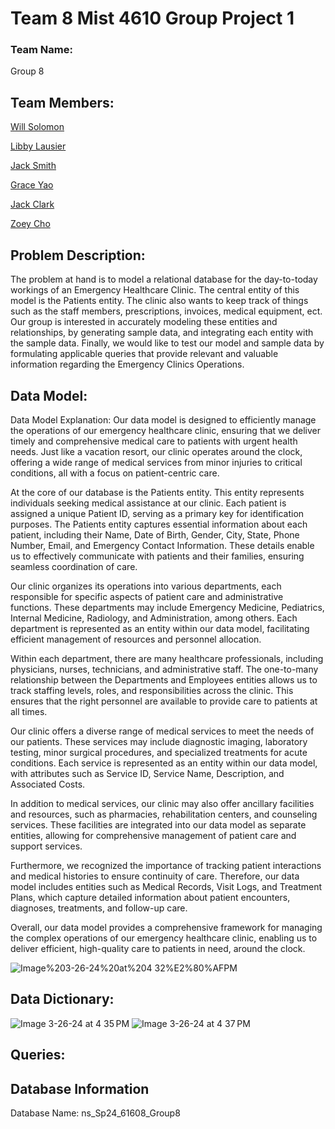 
# Team 8 Mist 4610 Group Project 1

### Team Name:

Group 8

## Team Members:

[Will Solomon](https://github.com/Willtsolomon)

[Libby Lausier](https://github.com/libbylausier)

[Jack Smith](https://github.com/jacklsmith14)

[Grace Yao](https://github.com/graceyao2)

[Jack Clark](https://github.com/JackClark12)

[Zoey Cho](https://github.com)

## Problem Description:

The problem at hand is to model a relational database for the day-to-today workings of an Emergency Healthcare Clinic. The central entity of this model is the Patients entity. The clinic also wants to keep track of things such as the staff members, prescriptions, invoices, medical equipment, ect.  Our group is interested in accurately modeling these entities and relationships, by generating sample data, and integrating each entity with the sample data. Finally, we would like to test our model and sample data by formulating applicable queries that provide relevant and valuable information regarding the Emergency Clinics Operations.

## Data Model:

Data Model Explanation: Our data model is designed to efficiently manage the operations of our emergency healthcare clinic, ensuring that we deliver timely and comprehensive medical care to patients with urgent health needs. Just like a vacation resort, our clinic operates around the clock, offering a wide range of medical services from minor injuries to critical conditions, all with a focus on patient-centric care.

At the core of our database is the Patients entity. This entity represents individuals seeking medical assistance at our clinic. Each patient is assigned a unique Patient ID, serving as a primary key for identification purposes. The Patients entity captures essential information about each patient, including their Name, Date of Birth, Gender, City, State, Phone Number, Email, and Emergency Contact Information. These details enable us to effectively communicate with patients and their families, ensuring seamless coordination of care.

Our clinic organizes its operations into various departments, each responsible for specific aspects of patient care and administrative functions. These departments may include Emergency Medicine, Pediatrics, Internal Medicine, Radiology, and Administration, among others. Each department is represented as an entity within our data model, facilitating efficient management of resources and personnel allocation.

Within each department, there are many healthcare professionals, including physicians, nurses, technicians, and administrative staff. The one-to-many relationship between the Departments and Employees entities allows us to track staffing levels, roles, and responsibilities across the clinic. This ensures that the right personnel are available to provide care to patients at all times.

Our clinic offers a diverse range of medical services to meet the needs of our patients. These services may include diagnostic imaging, laboratory testing, minor surgical procedures, and specialized treatments for acute conditions. Each service is represented as an entity within our data model, with attributes such as Service ID, Service Name, Description, and Associated Costs.

In addition to medical services, our clinic may also offer ancillary facilities and resources, such as pharmacies, rehabilitation centers, and counseling services. These facilities are integrated into our data model as separate entities, allowing for comprehensive management of patient care and support services.

Furthermore, we recognized the importance of tracking patient interactions and medical histories to ensure continuity of care. Therefore, our data model includes entities such as Medical Records, Visit Logs, and Treatment Plans, which capture detailed information about patient encounters, diagnoses, treatments, and follow-up care.

Overall, our data model provides a comprehensive framework for managing the complex operations of our emergency healthcare clinic, enabling us to deliver efficient, high-quality care to patients in need, around the clock.

![Image%203-26-24%20at%204 32%E2%80%AFPM](https://github.com/Willtsolomon/MIST-4610-Project-one/assets/150104481/f7d780a0-b0e5-48e5-9ad2-4d4458c672a1)

## Data Dictionary:

![Image 3-26-24 at 4 35 PM](https://github.com/Willtsolomon/MIST-4610-Project-one/assets/150104481/cb23d2ab-c0c7-4a41-ba51-a2d0f64493d1)
![Image 3-26-24 at 4 37 PM](https://github.com/Willtsolomon/MIST-4610-Project-one/assets/150104481/8155233f-5a8b-4bbc-be90-d0e62073cd8f)


## Queries:


## Database Information

Database Name: ns_Sp24_61608_Group8

